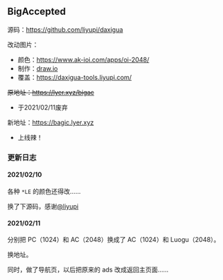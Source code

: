 ## BigAccepted
源码：https://github.com/liyupi/daxigua

改动图片：

- 颜色：<https://www.ak-ioi.com/apps/oi-2048/>
- 制作：[draw.io](https://app.diagrams.net/)
- 覆盖：<https://daxigua-tools.liyupi.com/>

~~原地址：<https://lyer.xyz/bigac>~~

- 于2021/02/11废弃

新地址：<https://bagic.lyer.xyz>

- 上线辣！

### 更新日志

#### 2021/02/10

各种 `*LE` 的颜色还得改……

换了下源码，感谢[@liyupi](https://github.com/liyupi)

#### 2021/02/11

分别把 PC（1024）和 AC（2048）换成了 AC（1024）和 Luogu（2048）。

换地址。

同时，做了导航页，以后把原来的 ads 改成返回主页面……
